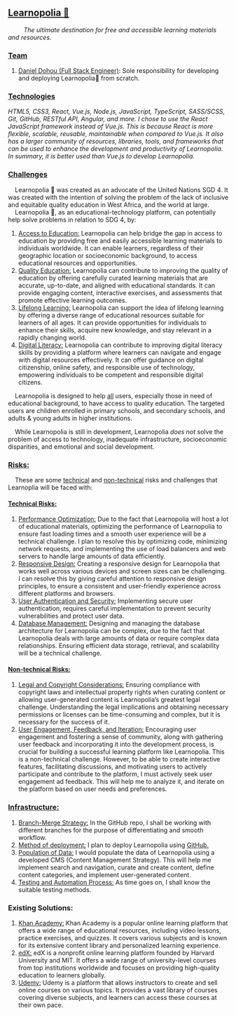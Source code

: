 ## <u>Learnopolia 🐢</u>
&nbsp;&nbsp;&nbsp;&nbsp;&nbsp;&nbsp;&nbsp;&nbsp; _The ultimate destination for free and accessible learning materials and resources._ &nbsp;&nbsp;&nbsp;&nbsp;&nbsp;&nbsp;&nbsp;&nbsp;


### <u>Team</u>
1. <u>Daniel Dohou (Full Stack Engineer)</u>: Sole responsibility for developing and deploying Learnopolia🐢 from scratch.


### <u>Technologies</u>
*HTML5, CSS3, React, Vue.js, Node.js, JavaScript, TypeScript, SASS/SCSS, Git, GitHub, RESTful API, Angular, and more.
I chose to use the React JavaScript framework instead of  Vue.js. This is because React is more flexible, scalable, reusable, maintainable when compared to Vue.js. It also has a larger community of resources, libraries, tools, and frameworks that can be used to enhance the development and productivity of Learnopolia. In summary, it is better used than Vue.js to develop Learnopolia.*


### <u>Challenges</u>
&nbsp;&nbsp;&nbsp;&nbsp;Learnopolia 🐢 was created as an advocate of the United Nations SGD 4. It was created with the intention of solving the problem of the lack of inclusive and equitable quality education in West Africa, and the world at large.
&nbsp;&nbsp;&nbsp;&nbsp;Learnopolia 🐢, as an educational-technology platform, can potentially help solve problems in relation to SDG 4, by:
1. <u>Access to Education:</u> Learnopolia can help bridge the gap in access to education by providing free and easily accessible learning materials to individuals worldwide. It can enable learners, regardless of their geographic location or socioeconomic background, to access educational resources and opportunities.
2. <u>Quality Education:</u> Learnopolia can contribute to improving the quality of education by offering carefully curated learning materials that are accurate, up-to-date, and aligned with educational standards. It can provide engaging content, interactive exercises, and assessments that promote effective learning outcomes.
3. <u>Lifelong Learning:</u> Learnopolia can support the idea of lifelong learning by offering a diverse range of educational resources suitable for learners of all ages. It can provide opportunities for individuals to enhance their skills, acquire new knowledge, and stay relevant in a rapidly changing world.
4. <u>Digital Literacy:</u> Learnopolia can contribute to improving digital literacy skills by providing a platform where learners can navigate and engage with digital resources effectively. It can offer guidance on digital citizenship, online safety, and responsible use of technology, empowering individuals to be competent and responsible digital citizens.


&nbsp;&nbsp;&nbsp;&nbsp;Learnopolia is designed to help <u>all</u> users, especially those in need of educational background, to have access to quality education. The targeted users are children enrolled in primary schools, and secondary schools, and adults & young adults in higher institutions.

&nbsp;&nbsp;&nbsp;&nbsp;While Learnopolia is still in development, Learnopolia *does not* solve the problem of access to technology, inadequate infrastructure, socioeconomic disparities, and emotional and social development.


### <u>Risks:</u>
&nbsp;&nbsp;&nbsp;&nbsp;These are some <u>technical</u> and <u>non-technical</u> risks and challenges that Learnoplia will be faced with:
#### <u>Technical Risks:</u>
1. <u>Performance Optimization:</u> Due to the fact that Learnopolia will host a lot of educational materials, optimizing the performance of Learnopolia to ensure fast loading times and a smooth user experience will be a technical challenge.  I plan to resolve this by optimizing code, minimizing network requests, and implementing the use of load balancers and web servers to handle large amounts of data efficiently.
2. <u>Responsive Design:</u> Creating a responsive design for Learnopolia that works well across various devices and screen sizes can be challenging. I can resolve this by giving careful attention to responsive design principles, to ensure a consistent and user-friendly experience across different platforms and browsers.
3. <u>User Authentication and Security:</u> Implementing secure user authentication, requires careful implementation to prevent security vulnerabilities and protect user data.
4. <u>Database Management:</u> Designing and managing the database architecture for Learnopolia can be complex, due to the fact that Learnopolia deals with large amounts of data or require complex data relationships. Ensuring efficient data storage, retrieval, and scalability will be a technical challenge.

#### <u>Non-technical Risks:</u>
1. <u>Legal and Copyright Considerations:</u> Ensuring compliance with copyright laws and intellectual property rights when curating content or allowing user-generated content is Learnopolia’s greatest legal challenge. Understanding the legal implications and obtaining necessary permissions or licenses can be time-consuming and complex, but it is necessary for the success of it.
2. <u>User Engagement, Feedback, and Iteration:</u> Encouraging user engagement and fostering a sense of community, along with gathering user feedback and incorporating it into the development process, is crucial for building a successful learning platform like Learnopolia. This is a non-technical challenge. However, to be able to create interactive features, facilitating discussions, and motivating users to actively participate and contribute to the platform, I must actively seek user engagement ad feedback. This will help me to analyze it, and iterate on the platform based on user needs and preferences.


### <u>Infrastructure:</u>
1. <u>Branch-Merge Strategy:</u> In the GitHub repo, I shall be working with different branches for the purpose of differentiating and smooth workflow.
2. <u>Method of deployment:</u> I plan to deploy Learnopolia using <u>GitHub.</u>
3. <u>Population of Data:</u> I would populate the data of Learnopolia using a developed CMS (Content Management Strategy). This will help me implement search and navigation, curate and create content, define content categories, and implement user-generated content.
4. <u>Testing and Automation Process:</u> As time goes on, I shall know the suitable testing methods.

### Existing Solutions:
1. <u>Khan Academy:</u> Khan Academy is a popular online learning platform that offers a wide range of educational resources, including video lessons, practice exercises, and quizzes. It covers various subjects and is known for its extensive content library and personalized learning experience.
2. <u>edX:</u> edX is a nonprofit online learning platform founded by Harvard University and MIT. It offers a wide range of university-level courses from top institutions worldwide and focuses on providing high-quality education to learners globally.
3. <u>Udemy:</u> Udemy is a platform that allows instructors to create and sell online courses on various topics. It provides a vast library of courses covering diverse subjects, and learners can access these courses at their own pace.
